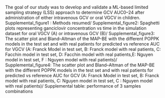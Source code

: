 The goal of our study was to develop and validate a ML-based limited sampling strategy (LSS) approach to determine GCV AUC0–24 after administration of either intravenous GCV or oral VGCV in children. 
Supplemental_figure1 : Methods resumed/
Supplemental_figure2: Spaghetti plots representing ganciclovir concentration vs time in the simulation dataset for oral VGCV (A) or intravenous GCV (B)/
Supplemental_figure3:  The scatter plot and Bland–Altman of the MAP-BE with the different POPPK models in the test set and with real patients for predicted vs reference AUC  for VGCV (A: Franck Model in test set, B: Franck model with real patients, C: Facchin model in test set, D: Facchin model with real patients,E: Nguyen model in test set, F : Nguyen model with real patients)/
Supplemental_figure4: The scatter plot and Bland–Altman of the MAP-BE with the different POPPK models in the test set and with real patients for predicted vs reference AUC for GCV (A: Franck Model in test set, B: Franck model with real patients, C: Nguyen model in test set, C : Nguyen model with real patients)/
Supplemental table: performance of 3 samples combinations   
